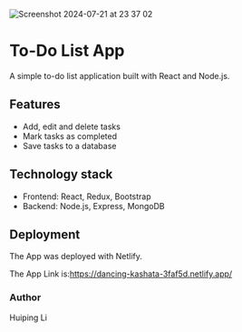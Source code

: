 ![Screenshot 2024-07-21 at 23 37 02](https://github.com/user-attachments/assets/7c24373f-6eb9-4850-b2ac-34651dedd626)

# To-Do List App

A simple to-do list application built with React and Node.js.

## Features
- Add, edit and delete tasks
- Mark tasks as completed
- Save tasks to a database

## Technology stack
- Frontend: React, Redux, Bootstrap
- Backend: Node.js, Express, MongoDB

## Deployment
The App was deployed with Netlify.

The App Link is:https://dancing-kashata-3faf5d.netlify.app/


### Author
Huiping Li

